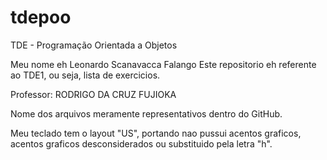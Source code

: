 # tdepoo
TDE - Programação Orientada a Objetos

Meu nome eh Leonardo Scanavacca Falango
Este repositorio eh referente ao TDE1, ou seja, lista de exercicios.

Professor: RODRIGO DA CRUZ FUJIOKA

Nome dos arquivos meramente representativos dentro do GitHub.

Meu teclado tem o layout "US", portando nao pussui acentos graficos, acentos graficos desconsiderados ou substituido pela letra "h".
